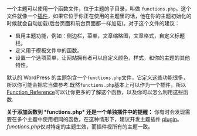 一个主题可以使用一个函数文件，位于主题的子目录，叫做 `functions.php`。这个文件就像一个[插件](https://codex.wordpress.org/Plugins)，如果它位于你正在使用的主题里的话，他在你的主题初始化的时候就会自动加载(后台页面和前台页面都一样加载)。对于这个文件的建议：

- 启用主题功能，例如：侧边栏，菜单，文章缩略图，文章格式，自定义标题栏。
- 定义用于模板文件中的函数。
- 设置一个选项菜单，让网站拥有者可以自定义颜色，样式，和你的主题的其他特性。

默认的 WordPress 的主题包含一个`functions.php`文件，它定义这些功能很多，所以你可能会把它当做参考.既然`functions.php`基本上可以作为一个插件，所以[Function_Reference](https://codex.wordpress.org/Function_Reference)可以让你更多的了解这个函数，以及你可以怎么利用这些函数.

**关于添加函数到 \*functions.php\* 还是一个单独插件中的提醒：** 你有时会发现需要在多个主题中使用相同的函数，在这种情形下，建议开发主题插件 [plugin](https://codex.wordpress.org/Plugins)。*functions.php*仅对特定的主题生效，而插件视所有的主题一致。

